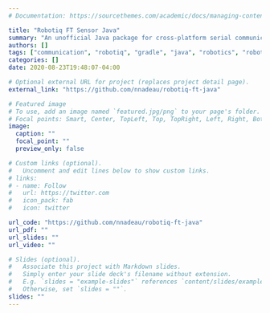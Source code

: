 ```yaml
---
# Documentation: https://sourcethemes.com/academic/docs/managing-content/

title: "Robotiq FT Sensor Java"
summary: "An unofficial Java package for cross-platform serial communication with a Robotiq FT Sensor"
authors: []
tags: ["communication", "robotiq", "gradle", "java", "robotics", "robot", "sensor", "force", "electronics",hardware,software]
categories: []
date: 2020-08-23T19:48:07-04:00

# Optional external URL for project (replaces project detail page).
external_link: "https://github.com/nnadeau/robotiq-ft-java"

# Featured image
# To use, add an image named `featured.jpg/png` to your page's folder.
# Focal points: Smart, Center, TopLeft, Top, TopRight, Left, Right, BottomLeft, Bottom, BottomRight.
image:
  caption: ""
  focal_point: ""
  preview_only: false

# Custom links (optional).
#   Uncomment and edit lines below to show custom links.
# links:
# - name: Follow
#   url: https://twitter.com
#   icon_pack: fab
#   icon: twitter

url_code: "https://github.com/nnadeau/robotiq-ft-java"
url_pdf: ""
url_slides: ""
url_video: ""

# Slides (optional).
#   Associate this project with Markdown slides.
#   Simply enter your slide deck's filename without extension.
#   E.g. `slides = "example-slides"` references `content/slides/example-slides.md`.
#   Otherwise, set `slides = ""`.
slides: ""
---
```

